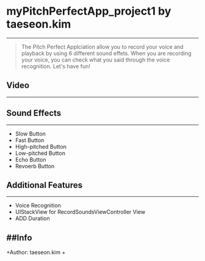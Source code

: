 # myPitchPerfectApp_project1 by taeseon.kim
--------
>The Pitch Perfect Applciation allow you to record your voice and playback by using 6 different sound effets. When you are recording your voice, you can check what you said through the voice recognition. Let's have fun! 

## Video
--------


## Sound Effects
--------

+ Slow Button
+ Fast Button
+ High-pitched Button
+ Low-pitched Button
+ Echo Button
+ Revoerb Button

## Additional Features
--------
+ Voice Recognition
+ UIStackView for RecordSoundsViewController View
+ ADD Duration

##Info
--------
+Author: taeseon.kim
+
